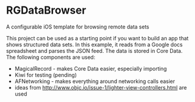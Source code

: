 RGDataBrowser
=============

A configurable iOS template for browsing remote data sets

This project can be used as a starting point if you want to build an app that shows structured data sets. In this example, it reads from a Google docs spreadsheet and parses the JSON feed. The data is stored in Core Data. The following components are used:

* MagicalRecord - makes Core Data easier, especially importing
* Kiwi for testing (pending)
* AFNetworking - makes everything around networking calls easier
* ideas from http://www.objc.io/issue-1/lighter-view-controllers.html are used 

